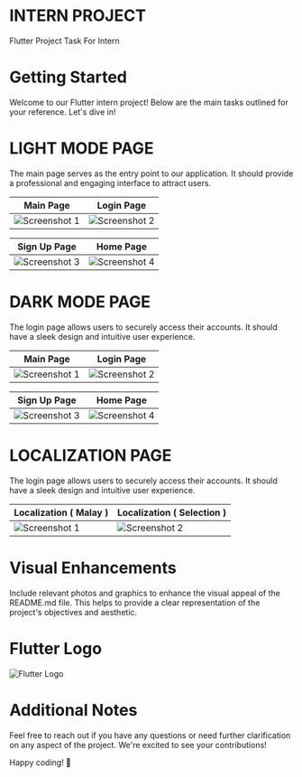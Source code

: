 # INTERN PROJECT

Flutter Project Task For Intern

# Getting Started
Welcome to our Flutter intern project! Below are the main tasks outlined for your reference. Let's dive in!

# LIGHT MODE PAGE
The main page serves as the entry point to our application. It should provide a professional and engaging interface to attract users.

| Main Page                                                                                                  | Login Page                                                                                                  |
|------------------------------------------------------------------------------------------------------------|-------------------------------------------------------------------------------------------------------------|
| ![Screenshot 1](https://github.com/SeeVetri/demo_project/blob/master/Screenshots/Light_Mode_Main_Page.jpg) | ![Screenshot 2](https://github.com/SeeVetri/demo_project/blob/master/Screenshots/Light_Mode_Login_Page.jpg) |

| Sign Up Page                                                                                                 | Home Page                                                                                                  |
|--------------------------------------------------------------------------------------------------------------|------------------------------------------------------------------------------------------------------------|
| ![Screenshot 3](https://github.com/SeeVetri/demo_project/blob/master/Screenshots/Light_Mode_SignUp_Page.jpg) | ![Screenshot 4](https://github.com/SeeVetri/demo_project/blob/master/Screenshots/Light_Mode_Home_Page.jpg) |

# DARK MODE PAGE
The login page allows users to securely access their accounts. It should have a sleek design and intuitive user experience.

| Main Page                                                                                                 | Login Page                                                                                                 |
|-----------------------------------------------------------------------------------------------------------|------------------------------------------------------------------------------------------------------------|
| ![Screenshot 1](https://github.com/SeeVetri/demo_project/blob/master/Screenshots/Dark_Mode_Main_Page.jpg) | ![Screenshot 2](https://github.com/SeeVetri/demo_project/blob/master/Screenshots/Dark_Mode_Login_Page.jpg) |

| Sign Up Page                                                                                                | Home Page                                                                                                 |
|-------------------------------------------------------------------------------------------------------------|-----------------------------------------------------------------------------------------------------------|
| ![Screenshot 3](https://github.com/SeeVetri/demo_project/blob/master/Screenshots/Dark_Mode_SignUp_Page.jpg) | ![Screenshot 4](https://github.com/SeeVetri/demo_project/blob/master/Screenshots/Dark_Mode_Home_Page.jpg) |


# LOCALIZATION PAGE
The login page allows users to securely access their accounts. It should have a sleek design and intuitive user experience.

| Localization ( Malay )                                                                          | Localization ( Selection )                                                                                |
|-------------------------------------------------------------------------------------------------|-----------------------------------------------------------------------------------------------------------|
| ![Screenshot 1](https://github.com/SeeVetri/demo_project/blob/master/Screenshots/H_P_Malay.jpg) | ![Screenshot 2](https://github.com/SeeVetri/demo_project/blob/master/Screenshots/languange_Selection.jpg) |

# Visual Enhancements
Include relevant photos and graphics to enhance the visual appeal of the README.md file. This helps to provide a clear representation of the project's objectives and aesthetic.

# Flutter Logo

![Flutter Logo](https://upload.wikimedia.org/wikipedia/commons/1/17/Google-flutter-logo.png)

# Additional Notes
Feel free to reach out if you have any questions or need further clarification on any aspect of the project. We're excited to see your contributions!

Happy coding! 🚀